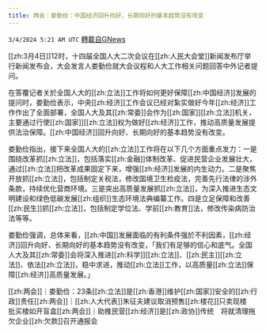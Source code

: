 ```yaml
---
title: 两会｜娄勤俭：中国经济回升向好、长期向好的基本趋势没有改变
---
```

`3/4/2024 5:21 AM UTC` [轉載自GNews](https://gnews.org/articles/2362460)

[[zh:3月4日]]12时，十四届全国人大二次会议在[[zh:人民大会堂]]新闻发布厅举行新闻发布会，大会发言人娄勤俭就大会议程和人大工作相关问题回答中外记者提问。

在答覆记者关於全国人大的[[zh:立法]]工作将如何更好保障[[zh:中国经济]]发展的提问时，娄勤俭表示，中央[[zh:经济]]工作会议已经对紮实做好今年[[zh:经济]]工作作出了全面部署，全国人大及其[[zh:常委]]会作为[[zh:国家]][[zh:立法]]机关，主要通过行使[[zh:国家]][[zh:立法]]权为做好[[zh:经济]]工作，推动高质量发展提供法治保障。[[zh:中国经济]]回升向好、长期向好的基本趋势没有改变。

娄勤俭指出，接下来全国人大的[[zh:立法]]工作将在以下几个方面重点发力：一是围绕改革抓[[zh:立法]]，包括落实[[zh:金融]]体制改革、促进民营企业发展壮大，通过[[zh:立法]]把改革成果固定下来，增强[[zh:经济]]发展的内生动力。二是聚焦开放抓[[zh:立法]]，包括制定关税法，修改国境卫生检疫法，完善先行法律的涉外条款，持续优化营商环境。三是突出高质量发展抓[[zh:立法]]，为深入推进生态文明建设和绿色低碳发展[[zh:组织]]生态环境法典编纂工作。四是立足保障和改善[[zh:民生]]抓[[zh:立法]]，包括制定学位法、学前[[zh:教育]]法，修改传染病防治法等等。

娄勤俭强调，总体来看，[[zh:中国]]发展面临的有利条件强於不利因素，[[zh:经济]]回升向好、长期向好的基本趋势没有改变，「我们有足够的信心和底气。全国人大及其[[zh:常委]]会将深入推进[[zh:科学]][[zh:立法]]、[[zh:民主]][[zh:立法]]、依法[[zh:立法]]，稳中求进，推动[[zh:立法]]工作，以高质量[[zh:立法]]保障[[zh:经济]]高质量发展。」

[[zh:两会]]｜娄勤俭：23条[[zh:立法]]是[[zh:香港]]维护[[zh:国家]]安全的[[zh:行政]]责任[[zh:两会]]｜[[zh:人大代表]]朱征夫建议取消预售[[zh:楼花]]只卖现楼　批买楼如开盲盒[[zh:两会]]｜助推民营[[zh:经济]]是[[zh:政协]]传统　将就清理拖欠企业[[zh:欠款]]召开通报会
